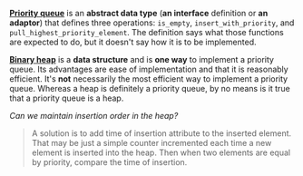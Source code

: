 [**Priority queue**](https://en.wikipedia.org/wiki/Priority_queue) is an **abstract data type** (**an interface** definition or **an adaptor**) that defines three operations: `is_empty`, `insert_with_priority`, and `pull_highest_priority_element`. The definition says what those functions are expected to do, but it doesn't say how it is to be implemented.

[**Binary heap**](https://en.wikipedia.org/wiki/Binary_heap) is a **data structure** and is **one way** to implement a priority queue. Its advantages are ease of implementation and that it is reasonably efficient. It's **not** necessarily the most efficient way to implement a priority queue. Whereas a heap is definitely a priority queue, by no means is it true that a priority queue is a heap.

*Can we maintain insertion order in the heap?*
>A solution is to add time of insertion attribute to the inserted element. That may be just a simple counter incremented each time a new element is inserted into the heap. Then when two elements are equal by priority, compare the time of insertion.

